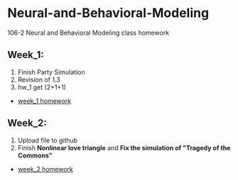 # Neural-and-Behavioral-Modeling
106-2 Neural and Behavioral Modeling class homework

## Week_1:
1. Finish Party Simulation
2. Revision of 1.3 
3. hw_1 get (2+1+1)

* [week_1 homework](https://howardchao.github.io/Neural-and-Behavioral-Modeling/week_1/b05901180_02.html)

## Week_2:
1. Upload file to github
2. Finish **Nonlinear love triangle** and **Fix the simulation of "Tragedy of the Commons"** 

* [week_2 homework](https://howardchao.github.io/Neural-and-Behavioral-Modeling/week_2/b05901180.html)
